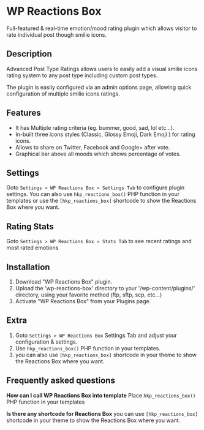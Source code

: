 # WP Reactions Box

Full-featured & real-time emotion/mood rating plugin which allows visitor to rate individual post though smilie icons.

## Description

Advanced Post Type Ratings allows users to easily add a visual smilie icons rating system to any post type including custom post types.

The plugin is easily configured via an admin options page, allowing quick configuration of multiple smilie icons ratings.

## Features

* It has Multiple rating criteria (eg. bummer, good, sad, lol etc...).
* In-built three icons styles (Classic, Glossy Emoji, Dark Emoji ) for rating icons.
* Allows to share on Twitter, Facebook and Google+ after vote.
* Graphical bar above all moods which shows percentage of votes.

## Settings

Goto `Settings > WP Reactions Box > Settings Tab` to configure plugin settings.
You can also use `hkp_reactions_box()` PHP function in your templates or use the `[hkp_reactions_box]` shortcode to show the Reactions Box where you want.

## Rating Stats

Goto `Settings > WP Reactions Box > Stats Tab` to see recent ratings and most rated emotions

## Installation

1.  Download "WP Reactions Box" plugin.
1.  Upload the 'wp-reactions-box' directory to your '/wp-content/plugins/' directory, using your favorite method (ftp, sftp, scp, etc...)
1.  Activate "WP Reactions Box" from your Plugins page.

## Extra

1.  Goto `Settings > WP Reactions Box` Settings Tab and adjust your configuration & settings.
1.  Use `hkp_reactions_box()` PHP function in your templates.
1.  you can also use `[hkp_reactions_box]` shortcode in your theme to show the Reactions Box where you want.

## Frequently asked questions

**How can I call WP Reactions Box into template**
Place `hkp_reactions_box()` PHP function in your templates

**Is there any shortcode for Reactions Box**
you can use `[hkp_reactions_box]` shortcode in your theme to show the Reactions Box where you want.
